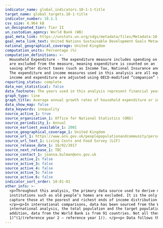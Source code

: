 ```yaml
---
indicator_name: global_indicators.10-1-1-title
target_name: global_targets.10-1-title
indicator_number: 10.1.1
csv_size: 4.964 kB
un_designated_tier: Tier II
un_custodian_agency: World Bank (WB)
goal_meta_link: https://unstats.un.org/sdgs/metadata/files/Metadata-10-01-01.pdf
goal_meta_link_text: United Nations Sustainable Development Goals Metadata (PDF 221 KB)
national_geographical_coverage: United Kingdom
computation_units: Percentage (%)
computation_definitions: >-
  Household Expenditure - The expenditure measure includes spending on items that are usually purchased frequently (such as food, petrol), as well as less frequent expenditure (such as household appliances and furnishings). Housing costs such as rent, Council Tax, mortgage payments etc.
  are excluded from the measure, meaning expenditure is counted on an ‘after housing costs’ (AHC)  basis. </p><p>Household Income - The measure we use for income is household disposable income, AHC. Disposable income is the amount of money that households have available for spending and
  saving after direct taxes (such as Income Tax, National Insurance and Council Tax) and pension contributions have been accounted for. It includes earnings from employment, private pensions and investments as well as cash benefits provided by the state. </p><p>Reflecting household size -
  The expenditure and income measures used in this analysis are all equivalised. Equivalisation is the process of accounting for the fact that households with many members are likely to need a higher income to achieve the same standard of living as households with fewer members. Both
  income and expenditure are adjusted using OECD-modified “companion” scales developed for AHC measures in thee Department for Work and Pensions (DWP) Households below average income (HBAI) series.
reporting_status: complete
data_non_statistical: false
data_footnote: The years used in this analysis represent financial years - so 2011/12 refers to April 2011 to March 2012. 2010/11-2015/16 refers to the five year annualised average of that period.
graph_type: line
graph_title: Average annual growth rates of household expenditure or income per capita
data_show_map: false
data_keywords: inequality
source_active_1: true
source_organisation_1: Office for National Statistics (ONS)
source_periodicity_1: Annual
source_earliest_available_1: 2001
source_geographical_coverage_1: United Kingdom
source_url_1: https://www.ons.gov.uk/peoplepopulationandcommunity/personalandhouseholdfinances/incomeandwealth/methodologies/livingcostsandfoodsurvey
source_url_text_1: Living Costs and Food Survey (LCF)
source_release_date_1: 16/02/2017
source_next_release_1: TBC
source_contact_1: joanna.bulman@ons.gov.uk
source_active_2: false
source_active_3: false
source_active_4: false
source_active_5: false
source_active_6: false
indicator_sort_order: 10-01-01
other_info: >-
  <p>Throughout this analysis, the primary data source used to derive measures of both income and expenditure in the UK is the Living Costs and Food Survey (LCF). The LCF is an annual survey of the expenditure and income of private households; people living in hotels, lodging houses and
  institutions such as old people’s homes are excluded. It is the only data source to collect detailed data on both income and expenditure, thereby allowing analysis of the two measures. </p><p>As with all surveys, there are some limitations to be aware of. The LCF is known to not fully
  capture those at the poorest and richest ends of income distribution and suffers from non-response error. When analysing inequalities, this can impact on the representation of the target population (in this case, the bottom 40%) and the overall appearance of income distribution.
  </p><p>In international comparisons, data has been sourced from the World Bank, and data for the UK comes from Eurostat’s  European Union Statistics on Income and Living Conditions (EU-SILC). The EU-SILC collects data on poverty, income, social exclusion and living conditions. In the
  international analysis, the total population and the target population (bottom 40%) are defined on a household level, before housing costs (BHC). </p><p>Eurostat sets the reference year at T-1 from the survey year, therefore 2009 reference year will refer to 2010 survey data. In
  addition, data from the World Bank is from 91 countries. Not all these countries will have annual surveys, therefore the reference years for the annualised growth rates are labelled at circa 2010 to 2015. The annualised growth rate is computed as - (mean in year 2/mean in year
  1)^(1/(reference year 2 – reference year 1)). </p><p> Data follows the UN specification for this indicator. This indicator has been identified in collaboration with topic experts.
---
```

